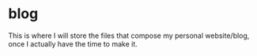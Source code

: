# blog
This is where I will store the files that compose my personal website/blog, once I actually have the time to make it.
